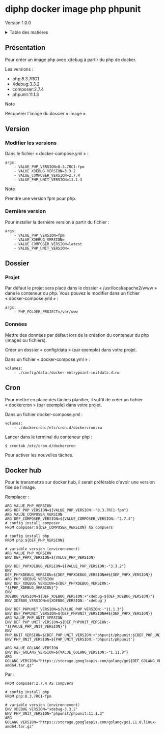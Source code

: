 # diphp docker image php phpunit <br />
Version 1.0.0

<details>
  <summary>Table des matières</summary>
  <ol>
    <li><a href="#Présentation">Présentation</a></li>
    <li>
        <a href="#Version">Version</a>
        <ul>
            <li><a href="#Modifier-les-versions">Modifier les versions</a></li>
            <li><a href="#Dernière-version">Dernière version</a></li>
        </ul>
    </li>
    <li>
        <a href="#Dossier">Dossier</a>
        <ul>
            <li><a href="#Projet">Projet</a></li>
            <li><a href="#Données">Donnés</a></li>
        </ul>
    </li>
    <li><a href="#Cron">Cron</a></li>
    <li><a href="#Docker-hub">Docker hub</a></li>
  </ol>
</details>

## Présentation

Pour créer un image php avec xdebug à partir du php de docker.

Les versions :
<ul>
  <li>php:8.3.7RC1</li>
  <li>Xdebug:3.3.2</li>
  <li>composer:2.7.4</li>
  <li>phpunit:11.1.3</li>
</ul>

> [!NOTE]
> Récupérer l'image du dossier « image ».

## Version

### Modifier les versions

Dans le fichier « docker-compose.yml » :

```
args:
    - VALUE_PHP_VERSION=8.3.7RC1-fpm
    - VALUE_XDEBUG_VERSION=3.3.2
    - VALUE_COMPOSER_VERSION=2.7.4
    - VALUE_PHP_UNIT_VERSION=11.1.3
```

> [!NOTE]
> Prendre une version fpm pour php.

### Dernière version

Pour installer la dernière version à partir du fichier :

```
args:
    - VALUE_PHP_VERSION=fpm
    - VALUE_XDEBUG_VERSION=
    - VALUE_COMPOSER_VERSION=latest
    - VALUE_PHP_UNIT_VERSION=
```

## Dossier

### Projet

Par défaut le projet sera placé dans le dossier « /usr/local/apache2/www » dans le conteneur du php.
Vous pouvez le modifier dans un fichier  « docker-compose.yml » :

```
args:
    - PHP_FOLDER_PROJECT=/var/www
```

### Données

Mettre des données par défaut lors de la création du conteneur du php (images ou fichiers).

Créer un dossier « config/data » (par exemple) dans votre projet.

Dans un fichier « docker-compose.yml » :
```
volumes:
    - ./config/data:/docker-entrypoint-initdata.d:rw
```

## Cron

Pour mettre en place des tâches planifier, il suffit de créer un fichier « dockercron » (par exemple) dans votre projet.

Dans un fichier docker-compose.yml :
```
volumes:
    - ./dockercron:/etc/cron.d/dockercron:rw
```

Lancer dans le terminal du conteneur php :

```
$ crontab /etc/cron.d/dockercron
```

Pour activer les nouvelles tâches.

## Docker hub

Pour le transmettre sur docker hub, il serait préférable d'avoir une version fixe de l'image.

Remplacer :
```
ARG VALUE_PHP_VERSION
ARG DEF_PHP_VERSION=${VALUE_PHP_VERSION:-"8.3.7RC1-fpm"}
ARG VALUE_COMPOSER_VERSION
ARG DEF_COMPOSER_VERSION=${VALUE_COMPOSER_VERSION:-"2.7.4"}
# config install composer
FROM composer:${DEF_COMPOSER_VERSION} AS compvers

# config install php
FROM php:${DEF_PHP_VERSION}

# variable version (environnement)
ARG VALUE_PHP_VERSION
ENV DEF_PHPX_VERSION=${VALUE_PHP_VERSION}

ENV DEF_PHPXDEBUG_VERSION=${VALUE_PHP_VERSION:-"3.3.2"}
ENV DEF_PHPXDEBUG_VERSION=${DEF_PHPXDEBUG_VERSION##${DEF_PHPX_VERSION}}
ARG PHP_XDEBUG_VERSION
ENV DEF_XDEBUG_VERSION=${DEF_PHPXDEBUG_VERSION:-"${PHP_XDEBUG_VERSION}"}
ENV XDEBUG_VERSION=${DEF_XDEBUG_VERSION:+"xdebug-${DEF_XDEBUG_VERSION}"}
ENV XDEBUG_VERSION=${XDEBUG_VERSION:-'xdebug'}

ENV DEF_PHPUNIT_VERSION=${VALUE_PHP_VERSION:-"11.1.3"}
ENV DEF_PHPUNIT_VERSION=${DEF_PHPUNIT_VERSION##${DEF_PHPX_VERSION}}
ARG VALUE_PHP_UNIT_VERSION
ENV DEF_PHP_UNIT_VERSION=${DEF_PHPUNIT_VERSION:-"${VALUE_PHP_UNIT_VERSION}"}
ENV PHP_UNIT_VERSION=${DEF_PHP_UNIT_VERSION:+"phpunit/phpunit:${DEF_PHP_UNIT_VERSION}"}
ENV PHP_UNIT_VERSION=${PHP_UNIT_VERSION:-'phpunit/phpunit'}

ARG VALUE_GOLANG_VERSION
ENV DEF_GOLANG_VERSION=${VALUE_GOLANG_VERSION:-"1.11.8"}
ARG GOLANG_VERSION="https://storage.googleapis.com/golang/go${DEF_GOLANG_VERSION}.linux-amd64.tar.gz"
```

Par :
```
FROM composer:2.7.4 AS compvers

# config install php
FROM php:8.3.7RC1-fpm

# variable version (environnement)
ENV XDEBUG_VERSION="xdebug-3.3.2"
ENV PHP_UNIT_VERSION="phpunit/phpunit:11.1.3"
ARG GOLANG_VERSION="https://storage.googleapis.com/golang/go1.11.8.linux-amd64.tar.gz"
```
